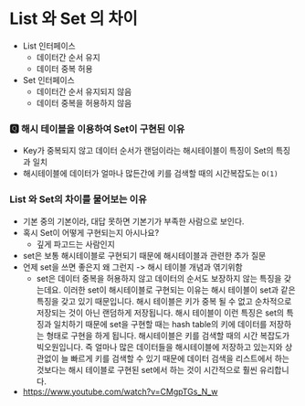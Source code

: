 # List 와 Set 의 차이 

- List 인터페이스
  - 데이터간 순서 유지
  - 데이터 중복 허용
- Set 인터페이스
  - 데이터간 순서 유지되지 않음
  - 데이터 중복을 허용하지 않음
  
### 🆀 해시 테이블을 이용하여 Set이 구현된 이유 
- Key가 중복되지 않고 데이터 순서가 랜덤이라는 해시테이블이 특징이 Set의 특징과 일치
- 해시테이블에 데이터가 얼마나 많든간에 키를 검색할 때의 시간복잡도는 `O(1)`

### List 와 Set의 차이를 물어보는 이유

- 기본 중의 기본이라, 대답 못하면 기본기가 부족한 사람으로 보인다. 
- 혹시 Set이 어떻게 구현되는지 아시나요?
  - 깊게 파고드는 사람인지  
- set은 보통 해시테이블로 구현되기 때문에 해시테이블과 관련한 추가 질문
- 언제 set을 쓰면 좋은지 왜 그런지 -> 해시 테이블 개념과 엮기위함 
  - set은 데이터 중복을 허용하지 않고 데이터의 순서도 보장하지 않는 특징을 갖는데요. 이러한 set이 해시테이블로 구현되는 이유는 해시 테이블이 set과 같은 특징을 갖고 있기 때문입니다. 해시 테이블은 키가 중복 될 수 없고 순차적으로 저장되는 것이 아닌 랜덤하게 저장됩니다. 해시 테이블이 이런 특징은 set의 특징과 일치하기 때문에 set을 구현할 때는 hash table의 키에 데이터를 저장하는 형태로 구현을 하게 됩니다. 해시테이블은 키를 검색할 때의 시간 복잡도가 빅오원입니다. 즉 얼마나 많은 데이터들을 해시테이블에 저장하고 있는지와 상관없이 늘 빠르게 키를 검색할 수 있기 때문에 데이터 검색을 리스트에서 하는 것보다는 해시 테이블로 구현된 set에서 하는 것이 시간적으로 훨씬 유리합니다. 
- https://www.youtube.com/watch?v=CMgpTGs_N_w